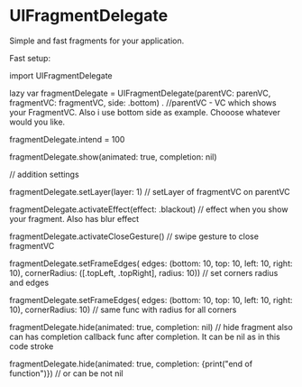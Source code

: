 # UIFragmentDelegate
Simple and fast fragments for your application. 

Fast setup:

import UIFragmentDelegate

lazy var fragmentDelegate = UIFragmentDelegate(parentVC: parenVC, fragmentVC: fragmentVC, side: .bottom)
.
//parentVC - VC which shows your FragmentVC. Also i use bottom side as example. Chooose whatever would you like.

fragmentDelegate.intend = 100

fragmentDelegate.show(animated: true, completion: nil)


// addition settings 

fragmentDelegate.setLayer(layer: 1)                // setLayer of fragmentVC on parentVC

fragmentDelegate.activateEffect(effect: .blackout) // effect when you show your fragment. Also has blur effect 

fragmentDelegate.activateCloseGesture()            // swipe gesture to close fragmentVC

fragmentDelegate.setFrameEdges( edges: (bottom: 10, top: 10, left: 10, right: 10), cornerRadius: ([.topLeft, .topRight], radius: 10)) // set corners radius and edges 

fragmentDelegate.setFrameEdges( edges: (bottom: 10, top: 10, left: 10, right: 10), cornerRadius: 10) // same func with radius for all corners 

fragmentDelegate.hide(animated: true, completion: nil) // hide fragment also can has completion callback func after completion. It can be nil as in this code 
stroke 

fragmentDelegate.hide(animated: true, completion: {print("end of function")}) // or can be not nil

